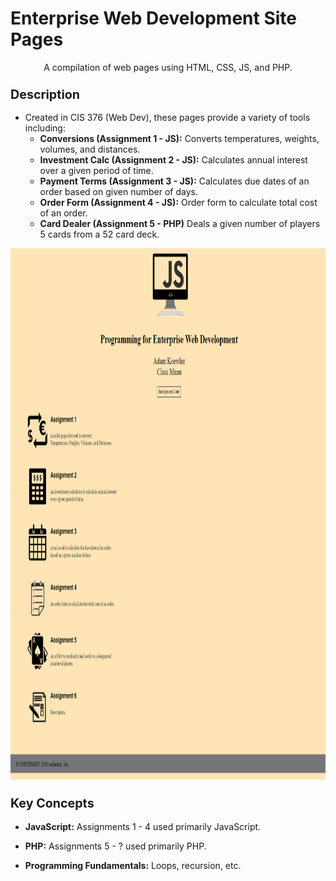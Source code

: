 # Enterprise Web Development Site Pages
<p align="center">
A compilation of web pages using HTML, CSS, JS, and PHP.
</p>

<h3><b><big>Description</big></b></h3>
<ul><li>Created in CIS 376 (Web Dev), these pages provide a variety of tools including:
<ul><li><b>Conversions (Assignment 1 - JS):</b> Converts temperatures, weights, volumes, and distances.</li></ul>
<ul><li><b>Investment Calc (Assignment 2 - JS):</b> Calculates annual interest over a given period of time.</li></ul>
<ul><li><b>Payment Terms (Assignment 3 - JS):</b> Calculates due dates of an order based on given number of days.</li></ul>
<ul><li><b>Order Form (Assignment 4 - JS):</b> Order form to calculate total cost of an order.</li></ul>
<ul><li><b>Card Dealer (Assignment 5 - PHP)</b> Deals a given number of players 5 cards from a 52 card deck.</li></ul>

</li></ul>
<p align="center">
<a href="https://github.com/xadamxk/Class-Work/blob/master/Enterprise%20Web%20Development/Images/Screenshots/Menu.png"><img src="https://github.com/xadamxk/Class-Work/blob/master/Enterprise%20Web%20Development/Images/Screenshots/Menu.png" width="850" height="850" title="Menu Screenshot" /></a>
</p>

<h3><b><big>Key Concepts</big></b></h3>
<ul><li><b>JavaScript:</b> Assignments 1 - 4 used primarily JavaScript.</li></ul>
<ul><li><b>PHP:</b> Assignments 5 - ? used primarily PHP.</li></ul>
<ul><li><b>Programming Fundamentals:</b> Loops, recursion, etc.</li></ul>
